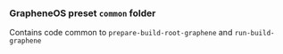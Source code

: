 ### GrapheneOS preset `common` folder

Contains code common to `prepare-build-root-graphene` and `run-build-graphene`
